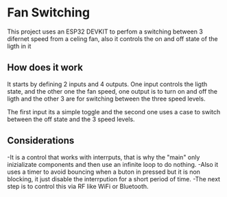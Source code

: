 # Fan Switching
This project uses an ESP32 DEVKIT to perfom a switching between 3 difernet speed from a celing fan, also it controls the on and off state of the ligth in it


## How does it work
It starts by defining 2 inputs and 4 outputs. One input controls the ligth state, and the other one the fan speed, one output is to turn on and off the ligth and the other 3 are for switching between the three speed levels.

The first input its a simple toggle and the second one uses a case to switch between the off state and the 3 speed levels.

## Considerations
-It is a control that works with interrputs, that is why the "main" only inizializate components and then use an infinite loop to do nothing. 
-Also it uses a timer to avoid bouncing when a buton in pressed but it is non blocking, it just disable the interrpution for a short period of time.
-The next step is to control this via RF like WiFi or Bluetooth.